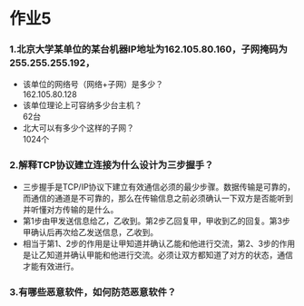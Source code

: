 # 作业5

### 1.北京大学某单位的某台机器IP地址为162.105.80.160，子网掩码为255.255.255.192，
* 该单位的网络号（网络+子网）是多少？  
 162.105.80.128
* 该单位理论上可容纳多少台主机？  
62台
* 北大可以有多少个这样的子网？  
1024个

### 2.解释TCP协议建立连接为什么设计为三步握手？
* 三步握手是TCP/IP协议下建立有效通信必须的最少步骤。数据传输是可靠的，而通信的通道是不可靠的，那么在传输信息之前必须确认一下双方是否能听到并听懂对方传输的是什么。
* 第1步由甲发送信息给乙，乙收到。第2步乙回复甲，甲收到乙的回复。第3步甲确认后再次给乙发送信息，乙收到。
* 相当于第1、2步的作用是让甲知道并确认乙能和他进行交流，第2、3步的作用是让乙知道并确认甲能和他进行交流。必须让双方都知道了对方的状态，通信才能有效进行。

### 3.有哪些恶意软件，如何防范恶意软件？
